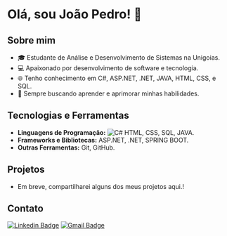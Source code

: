 # Olá, sou João Pedro! 👋

## Sobre mim
- 🎓 Estudante de Análise e Desenvolvimento de Sistemas na Unigoias.
- 💻 Apaixonado por desenvolvimento de software e tecnologia.
- 🌐 Tenho conhecimento em C#, ASP.NET, .NET, JAVA, HTML, CSS, e SQL.
- 🚀 Sempre buscando aprender e aprimorar minhas habilidades.

## Tecnologias e Ferramentas
- **Linguagens de Programação:** ![C#](https://img.shields.io/badge/c%23-%23239120.svg?style=for-the-badge&logo=csharp&logoColor=white) HTML, CSS, SQL, JAVA.
- **Frameworks e Bibliotecas:** ASP.NET, .NET, SPRING BOOT.
- **Outras Ferramentas:** Git, GitHub.

## Projetos
- Em breve, compartilharei alguns dos meus projetos aqui.!

## Contato
[![Linkedin Badge](https://img.shields.io/badge/-LinkedIn-6633cc?style=flat-square&logo=Linkedin&logoColor=white&link=https://www.linkedin.com/in/jo%C3%A3o-pedro-ribeiro-da-silva-8a5887257/)](https://www.linkedin.com/in/jo%C3%A3o-pedro-ribeiro-da-silva-8a5887257/)
[![Gmail Badge](https://img.shields.io/badge/-contato@vitorialuz.com-6633cc?style=flat-square&logo=Gmail&logoColor=white&link=mailto:oficial.joaopedroribeiro@gmail.com)](mailto:oficial.joaopedroribeiro@gmail.com)



